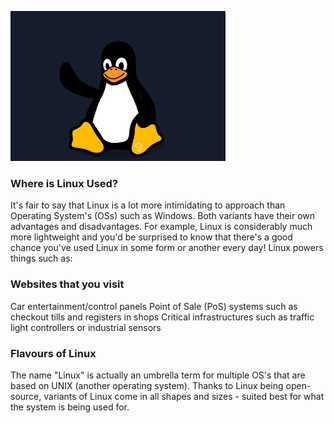 ![](../../images/image_2025-01-11_213459582.png)

### Where is Linux Used?
It's fair to say that Linux is a lot more intimidating to approach than Operating System's (OSs) such as Windows. Both variants have their own advantages and disadvantages. For example, Linux is considerably much more lightweight and you'd be surprised to know that there's a good chance you've used Linux in some form or another every day! Linux powers things such as:

### Websites that you visit
Car entertainment/control panels
Point of Sale (PoS) systems such as checkout tills and registers in shops
Critical infrastructures such as traffic light controllers or industrial sensors

### Flavours of Linux
The name "Linux" is actually an umbrella term for multiple OS's that are based on UNIX (another operating system). Thanks to Linux being open-source, variants of Linux come in all shapes and sizes - suited best for what the system is being used for.
